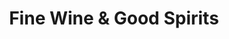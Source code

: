---
title: "Fine Wine & Good Spirits"
url: /flourtown/fine-wine-und-good-spirits/
shop: Spirituosen
---